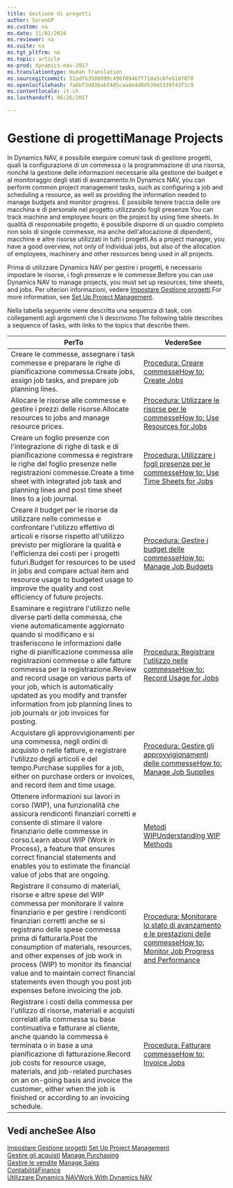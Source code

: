 ```yaml
---
title: Gestione di progetti
author: SorenGP
ms.custom: na
ms.date: 11/01/2016
ms.reviewer: na
ms.suite: na
ms.tgt_pltfrm: na
ms.topic: article
ms-prod: dynamics-nav-2017
ms.translationtype: Human Translation
ms.sourcegitcommit: 51adfb3588099c496f0946ff71da5c6fe518f070
ms.openlocfilehash: 7a6bf3dd3babf485caade4d04530e5339f43f1c9
ms.contentlocale: it-ch
ms.lasthandoff: 06/26/2017

---
```


# <a name="manage-projects"></a><span data-ttu-id="bd394-102">Gestione di progetti</span><span class="sxs-lookup"><span data-stu-id="bd394-102">Manage Projects</span></span>
<span data-ttu-id="bd394-103">In Dynamics NAV, è possibile eseguire comuni task di gestione progetti, quali la configurazione di un commessa o la programmazione di una risorsa, nonché la gestione delle informazioni necessarie alla gestione dei budget e al monitoraggio degli stati di avanzamento.</span><span class="sxs-lookup"><span data-stu-id="bd394-103">In Dynamics NAV, you can perform common project management tasks, such as configuring a job and scheduling a resource, as well as providing the information needed to manage budgets and monitor progress.</span></span> <span data-ttu-id="bd394-104">È possibile tenere traccia delle ore macchina e di personale nel progetto utilizzando fogli presenze.</span><span class="sxs-lookup"><span data-stu-id="bd394-104">You can track machine and employee hours on the project by using time sheets.</span></span> <span data-ttu-id="bd394-105">In qualità di responsabile progetto, è possibile disporre di un quadro completo non solo di singole commesse, ma anche dell'allocazione di dipendenti, macchine e altre risorse utilizzati in tutti i progetti.</span><span class="sxs-lookup"><span data-stu-id="bd394-105">As a project manager, you have a good overview, not only of individual jobs, but also of the allocation of employees, machinery and other resources being used in all projects.</span></span>

<span data-ttu-id="bd394-106">Prima di utilizzare Dynamics NAV per gestire i progetti, è necessario impostare le risorse, i fogli presenze e le commesse.</span><span class="sxs-lookup"><span data-stu-id="bd394-106">Before you can use Dynamics NAV to manage projects, you must set up resources, time sheets, and jobs.</span></span> <span data-ttu-id="bd394-107">Per ulteriori informazioni, vedere [Impostare Gestione progetti](projects-setup-projects.md).</span><span class="sxs-lookup"><span data-stu-id="bd394-107">For more information, see [Set Up Project Management](projects-setup-projects.md).</span></span>  

<span data-ttu-id="bd394-108">Nella tabella seguente viene descritta una sequenza di task, con collegamenti agli argomenti che li descrivono.</span><span class="sxs-lookup"><span data-stu-id="bd394-108">The following table describes a sequence of tasks, with links to the topics that describe them.</span></span>

|<span data-ttu-id="bd394-109">Per</span><span class="sxs-lookup"><span data-stu-id="bd394-109">To</span></span> |<span data-ttu-id="bd394-110">Vedere</span><span class="sxs-lookup"><span data-stu-id="bd394-110">See</span></span> |
|---|----|
|<span data-ttu-id="bd394-111">Creare le commesse, assegnare i task commesse e preparare le righe di pianificazione commessa.</span><span class="sxs-lookup"><span data-stu-id="bd394-111">Create jobs, assign job tasks, and prepare job planning lines.</span></span>|[<span data-ttu-id="bd394-112">Procedura: Creare commesse</span><span class="sxs-lookup"><span data-stu-id="bd394-112">How to: Create Jobs</span></span>](projects-how-create-jobs.md)|
|<span data-ttu-id="bd394-113">Allocare le risorse alle commesse e gestire i prezzi delle risorse.</span><span class="sxs-lookup"><span data-stu-id="bd394-113">Allocate resources to jobs and manage resource prices.</span></span>|[<span data-ttu-id="bd394-114">Procedura: Utilizzare le risorse per le commesse</span><span class="sxs-lookup"><span data-stu-id="bd394-114">How to: Use Resources for Jobs</span></span>](projects-how-use-resources.md)|
|<span data-ttu-id="bd394-115">Creare un foglio presenze con l'integrazione di righe di task e di pianificazione commessa e registrare le righe del foglio presenze nelle registrazioni commesse.</span><span class="sxs-lookup"><span data-stu-id="bd394-115">Create a time sheet with integrated job task and planning lines and post time sheet lines to a job journal.</span></span>|[<span data-ttu-id="bd394-116">Procedura: Utilizzare i fogli presenze per le commesse</span><span class="sxs-lookup"><span data-stu-id="bd394-116">How to: Use Time Sheets for Jobs</span></span>](projects-how-use-time-sheets.md)|
|<span data-ttu-id="bd394-117">Creare il budget per le risorse da utilizzare nelle commesse e confrontare l'utilizzo effettivo di articoli e risorse rispetto all'utilizzo previsto per migliorare la qualità e l'efficienza dei costi per i progetti futuri.</span><span class="sxs-lookup"><span data-stu-id="bd394-117">Budget for resources to be used in jobs and compare actual item and resource usage to budgeted usage to improve the quality and cost efficiency of future projects.</span></span>|[<span data-ttu-id="bd394-118">Procedura: Gestire i budget delle commesse</span><span class="sxs-lookup"><span data-stu-id="bd394-118">How to: Manage Job Budgets</span></span>](projects-how-manage-budgets.md)|
|<span data-ttu-id="bd394-119">Esaminare e registrare l'utilizzo nelle diverse parti della commessa, che viene automaticamente aggiornato quando si modificano e si trasferiscono le informazioni dalle righe di pianificazione commessa alle registrazioni commesse o alle fatture commessa per la registrazione.</span><span class="sxs-lookup"><span data-stu-id="bd394-119">Review and record usage on various parts of your job, which is automatically updated as you modify and transfer information from job planning lines to job journals or job invoices for posting.</span></span>|[<span data-ttu-id="bd394-120">Procedura: Registrare l'utilizzo nelle commesse</span><span class="sxs-lookup"><span data-stu-id="bd394-120">How to: Record Usage for Jobs</span></span>](projects-how-record-job-usage.md)|
|<span data-ttu-id="bd394-121">Acquistare gli approvvigionamenti per una commessa, negli ordini di acquisto o nelle fatture, e registrare l'utilizzo degli articoli e del tempo.</span><span class="sxs-lookup"><span data-stu-id="bd394-121">Purchase supplies for a job, either on purchase orders or invoices, and record item and time usage.</span></span>|[<span data-ttu-id="bd394-122">Procedura: Gestire gli approvvigionamenti delle commesse</span><span class="sxs-lookup"><span data-stu-id="bd394-122">How to: Manage Job Supplies</span></span>](projects-how-manage-project-supplies.md)|
|<span data-ttu-id="bd394-123">Ottenere informazioni sui lavori in corso (WIP), una funzionalità che assicura rendiconti finanziari corretti e consente di stimare il valore finanziario delle commesse in corso.</span><span class="sxs-lookup"><span data-stu-id="bd394-123">Learn about WIP (Work in Process), a feature that ensures correct financial statements and enables you to estimate the financial value of jobs that are ongoing.</span></span>|[<span data-ttu-id="bd394-124">Metodi WIP</span><span class="sxs-lookup"><span data-stu-id="bd394-124">Understanding WIP Methods</span></span>](projects-understanding-wip.md)|
|<span data-ttu-id="bd394-125">Registrare il consumo di materiali, risorse e altre spese del WIP commessa per monitorare il valore finanziario e per gestire i rendiconti finanziari corretti anche se si registrano delle spese commessa prima di fatturarla.</span><span class="sxs-lookup"><span data-stu-id="bd394-125">Post the consumption of materials, resources, and other expenses of job work in process (WIP) to monitor its financial value and to maintain correct financial statements even though you post job expenses before invoicing the job.</span></span>|[<span data-ttu-id="bd394-126">Procedura: Monitorare lo stato di avanzamento e le prestazioni delle commesse</span><span class="sxs-lookup"><span data-stu-id="bd394-126">How to: Monitor Job Progress and Performance</span></span>](projects-how-monitor-progress-performance.md)|
|<span data-ttu-id="bd394-127">Registrare i costi della commessa per l'utilizzo di risorse, materiali e acquisti correlati alla commessa su base continuativa e fatturare al cliente, anche quando la commessa è terminata o in base a una pianificazione di fatturazione.</span><span class="sxs-lookup"><span data-stu-id="bd394-127">Record job costs for resource usage, materials, and job-related purchases on an on-going basis and invoice the customer, either when the job is finished or according to an invoicing schedule.</span></span>|[<span data-ttu-id="bd394-128">Procedura: Fatturare commesse</span><span class="sxs-lookup"><span data-stu-id="bd394-128">How to: Invoice Jobs</span></span>](projects-how-invoice-jobs.md)|

## <a name="see-also"></a><span data-ttu-id="bd394-129">Vedi anche</span><span class="sxs-lookup"><span data-stu-id="bd394-129">See Also</span></span>
<span data-ttu-id="bd394-130">[Impostare Gestione progetti](projects-setup-projects.md)  </span><span class="sxs-lookup"><span data-stu-id="bd394-130">[Set Up Project Management](projects-setup-projects.md)  </span></span>  
<span data-ttu-id="bd394-131">[Gestire gli acquisti](purchasing-manage-purchasing.md)       </span><span class="sxs-lookup"><span data-stu-id="bd394-131">[Manage Purchasing](purchasing-manage-purchasing.md)       </span></span>  
<span data-ttu-id="bd394-132">[Gestire le vendite](sales-manage-sales.md)  </span><span class="sxs-lookup"><span data-stu-id="bd394-132">[Manage Sales](sales-manage-sales.md)  </span></span>  
[<span data-ttu-id="bd394-133">Contabilità</span><span class="sxs-lookup"><span data-stu-id="bd394-133">Finance</span></span>](finance-setup.md)  
[<span data-ttu-id="bd394-134">Utilizzare Dynamics NAV</span><span class="sxs-lookup"><span data-stu-id="bd394-134">Work With Dynamics NAV</span></span>](ui-work-product.md)  


